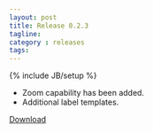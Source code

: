 ```yaml
---
layout: post
title: Release 0.2.3
tagline:
category : releases
tags:
---
```

{% include JB/setup %}

- Zoom capability has been added.
- Additional label templates.

[Download](/pages/download.html)
